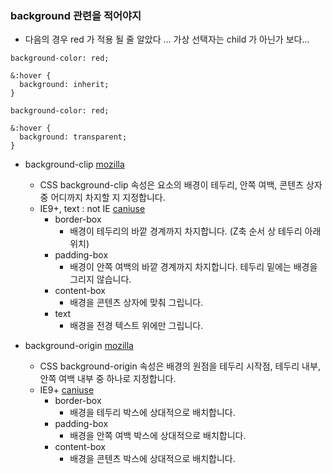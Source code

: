 ### background 관련을 적어야지

-   다음의 경우 red 가 적용 될 줄 알았다 ... 가상 선택자는 child 가 아닌가 보다...

```
background-color: red;

&:hover {
  background: inherit;
}
```

```
background-color: red;

&:hover {
  background: transparent;
}
```

-   background-clip [mozilla](https://developer.mozilla.org/ko/docs/Web/CSS/background-clip)

    -   CSS background-clip 속성은 요소의 배경이 테두리, 안쪽 여백, 콘텐츠 상자 중 어디까지 차지할 지 지정합니다.
    -   IE9+, text : not IE [caniuse](https://caniuse.com/?search=background-clip)
        -   border-box
            -   배경이 테두리의 바깥 경계까지 차지합니다. (Z축 순서 상 테두리 아래 위치)
        -   padding-box
            -   배경이 안쪽 여백의 바깥 경계까지 차지합니다. 테두리 밑에는 배경을 그리지 않습니다.
        -   content-box
            -   배경을 콘텐츠 상자에 맞춰 그립니다.
        -   text
            -   배경을 전경 텍스트 위에만 그립니다.

-   background-origin [mozilla](https://developer.mozilla.org/ko/docs/Web/CSS/background-origin)
    -   CSS background-origin 속성은 배경의 원점을 테두리 시작점, 테두리 내부, 안쪽 여백 내부 중 하나로 지정합니다.
    -   IE9+ [caniuse](https://caniuse.com/?search=background-origin)
        -   border-box
            -   배경을 테두리 박스에 상대적으로 배치합니다.
        -   padding-box
            -   배경을 안쪽 여백 박스에 상대적으로 배치합니다.
        -   content-box
            -   배경을 콘텐츠 박스에 상대적으로 배치합니다.
